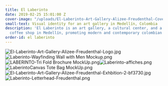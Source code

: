 ```yaml
---
title: El Laberinto
date: 2019-02-25 15:01:00 Z
cover-image: "/uploads/El-Laberinto-Art-Gallery-Alizee-Freudenthal-Cover.jpg"
small-text: Visual identity for an art gallery in Medellín, Colombia
description: 'El Laberinto is an art gallery, a cultural center, and a book shop /
  coffee shop in Medellín, promoting modern and contemporary colombian artists. '
order-id: el laberinto
---
```


![El-Laberinto-Art-Gallery-Alizee-Freudenthal-Logo.jpg](/uploads/El-Laberinto-Art-Gallery-Alizee-Freudenthal-Logo.jpg)![Laberinto-Wayfinding Wall with Men Mockup.png](/uploads/Laberinto-Wayfinding%20Wall%20with%20Men%20Mockup.png)![LABERINTO-Tri Fold Brochure MockUp.png](/uploads/LABERINTO-Tri%20Fold%20Brochure%20MockUp.png)![Laberinto-affiches.png](/uploads/Laberinto-affiches.png)![LaberintoCanvas Tote Bag MockUp.png](/uploads/LaberintoCanvas%20Tote%20Bag%20MockUp.png)![El-Laberinto-Art-Gallery-Alizee-Freudenthal-Exhbition-2-bf3730.jpg](/uploads/El-Laberinto-Art-Gallery-Alizee-Freudenthal-Exhbition-2-bf3730.jpg)![Laberinto-Letterhead-Freudenthal.png](/uploads/Laberinto-Letterhead-Freudenthal.png)